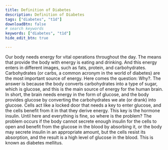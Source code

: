 ```yaml
---
title: Definition of Diabetes
description: Definition of Diabetes
tags: ["diabetes", "t1d"]
downloadBtn: false
# search keywords
keywords: ["diabetes", "t1d"]
hide_edit_btn: true

---
```

Our body needs energy for vital operations throughout the day. The means that provide the body with energy is eating and drinking. And this energy enters in different images, such as fats, protein, and carbohydrates.
Carbohydrates (or carbs, a common acronym in the world of diabetes) are the most important source of energy. Here comes the question: Why?. The answer is because the body converts carbohydrates into a type of sugar, which is glucose, and this is the main source of energy for the human brain.
In short, the brain needs energy in the form of glucose, and the body provides glucose by converting the carbohydrates we ate (or drank) into glucose.
Cells act like a locked door that needs a key to enter glucose, and the cells benefit from it in that they derive energy. This key is the hormone insulin.
Until here and everything is fine, so where is the problem?
The problem occurs if the body cannot secrete enough insulin for the cells to open and benefit from the glucose in the blood by absorbing it, or the body may secrete insulin in an appropriate amount, but the cells resist its absorption, and the result is a high level of glucose in the blood. This is known as diabetes mellitus.
